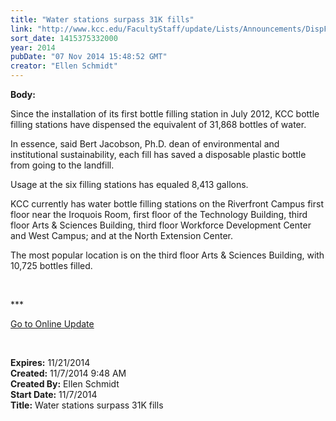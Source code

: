 ```yaml
---
title: "Water stations surpass 31K fills"
link: "http://www.kcc.edu/FacultyStaff/update/Lists/Announcements/DispForm.aspx?ID=1716"
sort_date: 1415375332000
year: 2014
pubDate: "07 Nov 2014 15:48:52 GMT"
creator: "Ellen Schmidt"
---
```


<div><b>Body:</b> <div class="ExternalClassC7C2A52CEA3A492E9C5308799425B71B"><p>​Since the installation of its first bottle filling station in July 2012, KCC bottle filling stations have dispensed the equivalent of 31,868 bottles of water.</p>
<p>In essence, said Bert Jacobson, Ph.D. dean of environmental and institutional sustainability, each fill has saved a disposable plastic bottle from going to the landfill.</p>
<p>Usage at the six filling stations has equaled 8,413 gallons.</p>
<p>KCC currently has water bottle filling stations on the Riverfront Campus first floor near the Iroquois Room, first floor of the Technology Building, third floor Arts &amp; Sciences Building, third floor Workforce Development Center and West Campus; and at the North Extension Center. </p>
<p>The most popular location is on the third floor Arts &amp; Sciences Building, with 10,725 bottles filled.</p>
<p> </p>
<p>***</p>
<p><a href="/update">Go to Online Update</a></p>
<p> </p></div></div>
<div><b>Expires:</b> 11/21/2014</div>
<div><b>Created:</b> 11/7/2014 9:48 AM</div>
<div><b>Created By:</b> Ellen Schmidt</div>
<div><b>Start Date:</b> 11/7/2014</div>
<div><b>Title:</b> Water stations surpass 31K fills</div>

